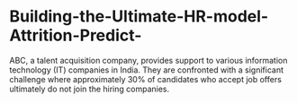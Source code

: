 # Building-the-Ultimate-HR-model-Attrition-Predict-
ABC, a talent acquisition company, provides support to various information technology (IT) companies in India. They are confronted with a significant challenge where approximately 30% of candidates who accept job offers ultimately do not join the hiring companies. 
